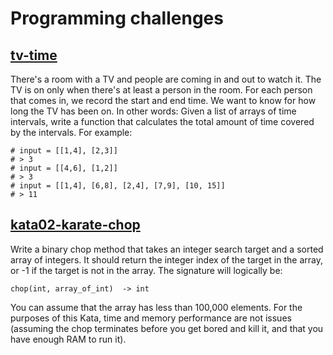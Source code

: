 # Programming challenges

## [tv-time](https://github.com/lukaleli/programming-challenges/blob/master/tv-time.js)

There's a room with a TV and people are coming in and out to watch it. The TV is on only when there's at least a person in the room. 
For each person that comes in, we record the start and end time. We want to know for how long the TV has been on. In other words: 
Given a list of arrays of time intervals, write a function that calculates the total amount of time covered by the intervals. 
For example: 

```
# input = [[1,4], [2,3]] 
# > 3 
# input = [[4,6], [1,2]] 
# > 3 
# input = [[1,4], [6,8], [2,4], [7,9], [10, 15]] 
# > 11
```

## [kata02-karate-chop](https://github.com/lukaleli/programming-challenges/blob/master/kata02-karate-chop.js)

Write a binary chop method that takes an integer search target and a sorted array of integers. It should return the integer index of the target in the array, or -1 if the target is not in the array. The signature will logically be:

```
chop(int, array_of_int)  -> int
```

You can assume that the array has less than 100,000 elements. For the purposes of this Kata, time and memory performance are not issues (assuming the chop terminates before you get bored and kill it, and that you have enough RAM to run it).